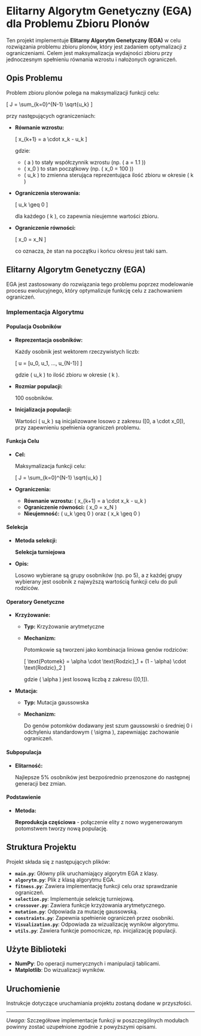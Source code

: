 # Elitarny Algorytm Genetyczny (EGA) dla Problemu Zbioru Plonów

Ten projekt implementuje **Elitarny Algorytm Genetyczny (EGA)** w celu rozwiązania problemu zbioru plonów, który jest zadaniem optymalizacji z ograniczeniami. Celem jest maksymalizacja wydajności zbioru przy jednoczesnym spełnieniu równania wzrostu i nałożonych ograniczeń.

## Opis Problemu

Problem zbioru plonów polega na maksymalizacji funkcji celu:

\[
J = \sum_{k=0}^{N-1} \sqrt{u_k}
\]

przy następujących ograniczeniach:

- **Równanie wzrostu:**

  \[
  x_{k+1} = a \cdot x_k - u_k
  \]

  gdzie:

  - \( a \) to stały współczynnik wzrostu (np. \( a = 1.1 \))
  - \( x_0 \) to stan początkowy (np. \( x_0 = 100 \))
  - \( u_k \) to zmienna sterująca reprezentująca ilość zbioru w okresie \( k \)

- **Ograniczenia sterowania:**

  \[
  u_k \geq 0
  \]

  dla każdego \( k \), co zapewnia nieujemne wartości zbioru.

- **Ograniczenie równości:**

  \[
  x_0 = x_N
  \]

  co oznacza, że stan na początku i końcu okresu jest taki sam.

## Elitarny Algorytm Genetyczny (EGA)

EGA jest zastosowany do rozwiązania tego problemu poprzez modelowanie procesu ewolucyjnego, który optymalizuje funkcję celu z zachowaniem ograniczeń.

### Implementacja Algorytmu

#### Populacja Osobników

- **Reprezentacja osobników:**

  Każdy osobnik jest wektorem rzeczywistych liczb:

  \[
  u = [u_0, u_1, ..., u_{N-1}]
  \]

  gdzie \( u_k \) to ilość zbioru w okresie \( k \).

- **Rozmiar populacji:**

  100 osobników.

- **Inicjalizacja populacji:**

  Wartości \( u_k \) są inicjalizowane losowo z zakresu \([0, a \cdot x_0]\), przy zapewnieniu spełnienia ograniczeń problemu.

#### Funkcja Celu

- **Cel:**

  Maksymalizacja funkcji celu:

  \[
  J = \sum_{k=0}^{N-1} \sqrt{u_k}
  \]

- **Ograniczenia:**

  - **Równanie wzrostu:** \( x_{k+1} = a \cdot x_k - u_k \)
  - **Ograniczenie równości:** \( x_0 = x_N \)
  - **Nieujemność:** \( u_k \geq 0 \) oraz \( x_k \geq 0 \)

#### Selekcja

- **Metoda selekcji:**

  **Selekcja turniejowa**

- **Opis:**

  Losowo wybierane są grupy osobników (np. po 5), a z każdej grupy wybierany jest osobnik z najwyższą wartością funkcji celu do puli rodziców.

#### Operatory Genetyczne

- **Krzyżowanie:**

  - **Typ:** Krzyżowanie arytmetyczne
  - **Mechanizm:**

    Potomkowie są tworzeni jako kombinacja liniowa genów rodziców:

    \[
    \text{Potomek} = \alpha \cdot \text{Rodzic}_1 + (1 - \alpha) \cdot \text{Rodzic}_2
    \]

    gdzie \( \alpha \) jest losową liczbą z zakresu \([0,1]\).

- **Mutacja:**

  - **Typ:** Mutacja gaussowska
  - **Mechanizm:**

    Do genów potomków dodawany jest szum gaussowski o średniej 0 i odchyleniu standardowym \( \sigma \), zapewniając zachowanie ograniczeń.

#### Subpopulacja

- **Elitarność:**

  Najlepsze 5% osobników jest bezpośrednio przenoszone do następnej generacji bez zmian.

#### Podstawienie

- **Metoda:**

  **Reprodukcja częściowa** - połączenie elity z nowo wygenerowanym potomstwem tworzy nową populację.

## Struktura Projektu

Projekt składa się z następujących plików:

- **`main.py`**: Główny plik uruchamiający algorytm EGA z klasy.
- **`algorytm.py`**: Plik z klasą algorytmu EGA.
- **`fitness.py`**: Zawiera implementację funkcji celu oraz sprawdzanie ograniczeń.
- **`selection.py`**: Implementuje selekcję turniejową.
- **`crossover.py`**: Zawiera funkcje krzyżowania arytmetycznego.
- **`mutation.py`**: Odpowiada za mutację gaussowską.
- **`constraints.py`**: Zapewnia spełnienie ograniczeń przez osobniki.
- **`Visualization.py`**: Odpowiada za wizualizację wyników algorytmu.
- **`utils.py`**: Zawiera funkcje pomocnicze, np. inicjalizację populacji.

## Użyte Biblioteki

- **NumPy**: Do operacji numerycznych i manipulacji tablicami.
- **Matplotlib**: Do wizualizacji wyników.

## Uruchomienie

Instrukcje dotyczące uruchamiania projektu zostaną dodane w przyszłości.

---

*Uwaga:* Szczegółowe implementacje funkcji w poszczególnych modułach powinny zostać uzupełnione zgodnie z powyższymi opisami.
